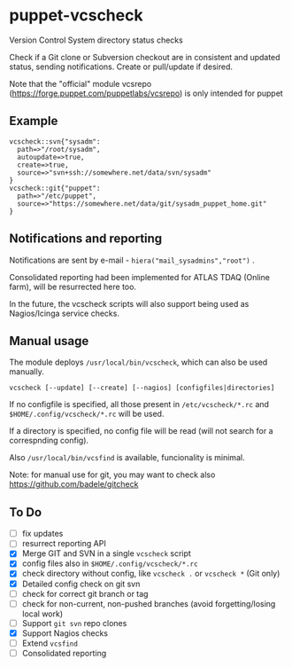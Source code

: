 # puppet-vcscheck
Version Control System directory status checks

Check if a Git clone or Subversion checkout are in consistent and updated status, sending notifications.
Create or pull/update if desired.

Note that the "official" module vcsrepo (https://forge.puppet.com/puppetlabs/vcsrepo) 
is only intended for puppet 

## Example
```
vcscheck::svn{"sysadm":
  path=>"/root/sysadm",
  autoupdate=>true,
  create=>true,
  source=>"svn+ssh://somewhere.net/data/svn/sysadm"
}
vcscheck::git{"puppet":
  path=>"/etc/puppet",
  source=>"https://somewhere.net/data/git/sysadm_puppet_home.git"
}
```

## Notifications and reporting
Notifications are sent by e-mail - `hiera("mail_sysadmins","root")` .

Consolidated reporting had been implemented for ATLAS TDAQ (Online farm), will be resurrected here too.

In the future, the vcscheck scripts will also support being used as Nagios/Icinga service checks.


## Manual usage
The module deploys `/usr/local/bin/vcscheck`,  which can also be used manually.
```
vcscheck [--update] [--create] [--nagios] [configfiles|directories]
```
If no configfile is specified, all those present in `/etc/vcscheck/*.rc` and `$HOME/.config/vcscheck/*.rc` will be used.

If a directory is specified, no config file will be read (will not search for a correspnding config).

Also `/usr/local/bin/vcsfind` is available, funcionality is minimal.

Note: for manual use for git, you may want to check also https://github.com/badele/gitcheck

## To Do
- [ ] fix updates
- [ ] resurrect reporting API
- [x] Merge GIT and SVN in a single `vcscheck` script
- [x] config files also in `$HOME/.config/vcscheck/*.rc`
- [x] check directory without config, like `vcscheck .` or `vcscheck *` (Git only)
- [x] Detailed config check on git svn
- [ ] check for correct git branch or tag
- [ ] check for non-current, non-pushed branches (avoid forgetting/losing local work)
- [ ] Support `git svn` repo clones
- [x] Support Nagios checks
- [ ] Extend `vcsfind` 
- [ ] Consolidated reporting
